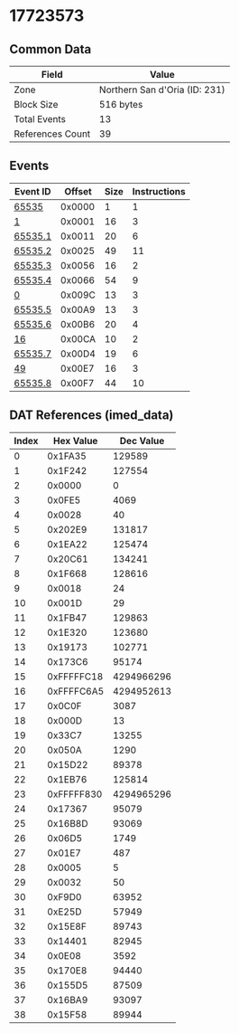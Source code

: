 # 17723573

## Common Data

| Field            | Value                         |
|------------------|-------------------------------|
| Zone             | Northern San d'Oria (ID: 231) |
| Block Size       | 516 bytes                     |
| Total Events     | 13                            |
| References Count | 39                            |

## Events

| Event ID                | Offset   |   Size |   Instructions |
|-------------------------|----------|--------|----------------|
| [65535](./65535.md)     | 0x0000   |      1 |              1 |
| [1](./1.md)             | 0x0001   |     16 |              3 |
| [65535.1](./65535.1.md) | 0x0011   |     20 |              6 |
| [65535.2](./65535.2.md) | 0x0025   |     49 |             11 |
| [65535.3](./65535.3.md) | 0x0056   |     16 |              2 |
| [65535.4](./65535.4.md) | 0x0066   |     54 |              9 |
| [0](./0.md)             | 0x009C   |     13 |              3 |
| [65535.5](./65535.5.md) | 0x00A9   |     13 |              3 |
| [65535.6](./65535.6.md) | 0x00B6   |     20 |              4 |
| [16](./16.md)           | 0x00CA   |     10 |              2 |
| [65535.7](./65535.7.md) | 0x00D4   |     19 |              6 |
| [49](./49.md)           | 0x00E7   |     16 |              3 |
| [65535.8](./65535.8.md) | 0x00F7   |     44 |             10 |

## DAT References (imed_data)

|   Index | Hex Value   |   Dec Value |
|---------|-------------|-------------|
|       0 | 0x1FA35     |      129589 |
|       1 | 0x1F242     |      127554 |
|       2 | 0x0000      |           0 |
|       3 | 0x0FE5      |        4069 |
|       4 | 0x0028      |          40 |
|       5 | 0x202E9     |      131817 |
|       6 | 0x1EA22     |      125474 |
|       7 | 0x20C61     |      134241 |
|       8 | 0x1F668     |      128616 |
|       9 | 0x0018      |          24 |
|      10 | 0x001D      |          29 |
|      11 | 0x1FB47     |      129863 |
|      12 | 0x1E320     |      123680 |
|      13 | 0x19173     |      102771 |
|      14 | 0x173C6     |       95174 |
|      15 | 0xFFFFFC18  |  4294966296 |
|      16 | 0xFFFFC6A5  |  4294952613 |
|      17 | 0x0C0F      |        3087 |
|      18 | 0x000D      |          13 |
|      19 | 0x33C7      |       13255 |
|      20 | 0x050A      |        1290 |
|      21 | 0x15D22     |       89378 |
|      22 | 0x1EB76     |      125814 |
|      23 | 0xFFFFF830  |  4294965296 |
|      24 | 0x17367     |       95079 |
|      25 | 0x16B8D     |       93069 |
|      26 | 0x06D5      |        1749 |
|      27 | 0x01E7      |         487 |
|      28 | 0x0005      |           5 |
|      29 | 0x0032      |          50 |
|      30 | 0xF9D0      |       63952 |
|      31 | 0xE25D      |       57949 |
|      32 | 0x15E8F     |       89743 |
|      33 | 0x14401     |       82945 |
|      34 | 0x0E08      |        3592 |
|      35 | 0x170E8     |       94440 |
|      36 | 0x155D5     |       87509 |
|      37 | 0x16BA9     |       93097 |
|      38 | 0x15F58     |       89944 |
